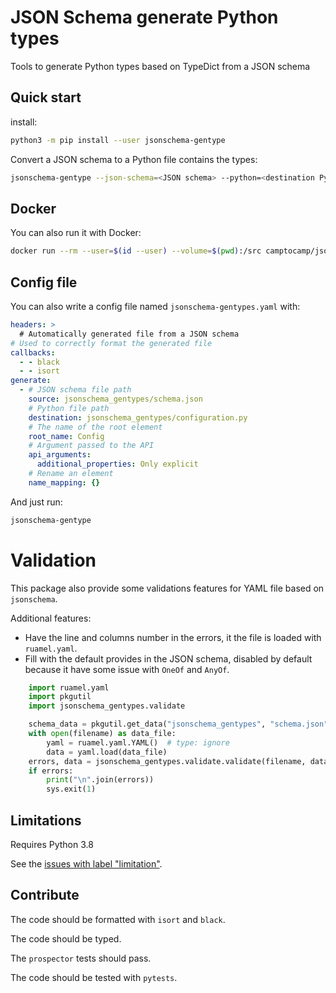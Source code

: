 # JSON Schema generate Python types

Tools to generate Python types based on TypeDict from a JSON schema

## Quick start

install:

```bash
python3 -m pip install --user jsonschema-gentype
```

Convert a JSON schema to a Python file contains the types:

```bash
jsonschema-gentype --json-schema=<JSON schema> --python=<destination Python>
```

## Docker

You can also run it with Docker:

```bash
docker run --rm --user=$(id --user) --volume=$(pwd):/src camptocamp/jsonschema-gentypes
```

## Config file

You can also write a config file named `jsonschema-gentypes.yaml` with:

```yaml
headers: >
  # Automatically generated file from a JSON schema
# Used to correctly format the generated file
callbacks:
  - - black
  - - isort
generate:
  - # JSON schema file path
    source: jsonschema_gentypes/schema.json
    # Python file path
    destination: jsonschema_gentypes/configuration.py
    # The name of the root element
    root_name: Config
    # Argument passed to the API
    api_arguments:
      additional_properties: Only explicit
    # Rename an element
    name_mapping: {}
```

And just run:

```bash
jsonschema-gentype
```

# Validation

This package also provide some validations features for YAML file based on `jsonschema`.

Additional features:

- Have the line and columns number in the errors, it the file is loaded with `ruamel.yaml`.
- Fill with the default provides in the JSON schema, disabled by default because it have some issue with `OneOf` and `AnyOf`.

```python
    import ruamel.yaml
    import pkgutil
    import jsonschema_gentypes.validate

    schema_data = pkgutil.get_data("jsonschema_gentypes", "schema.json")
    with open(filename) as data_file:
        yaml = ruamel.yaml.YAML()  # type: ignore
        data = yaml.load(data_file)
    errors, data = jsonschema_gentypes.validate.validate(filename, data, schema, default)
    if errors:
        print("\n".join(errors))
        sys.exit(1)
```

## Limitations

Requires Python 3.8

See the [issues with label "limitation"](https://github.com/camptocamp/jsonschema-gentypes/issues?q=is%3Aissue+is%3Aopen+label%3Alimitation).

## Contribute

The code should be formatted with `isort` and `black`.

The code should be typed.

The `prospector` tests should pass.

The code should be tested with `pytests`.
